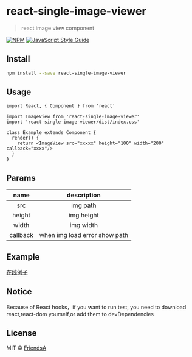 # react-single-image-viewer

> react image view component

[![NPM](https://img.shields.io/npm/v/react-single-image-viewer.svg)](https://www.npmjs.com/package/react-single-image-viewer) [![JavaScript Style Guide](https://img.shields.io/badge/code_style-standard-brightgreen.svg)](https://standardjs.com)

## Install

```bash
npm install --save react-single-image-viewer
```

## Usage

```tsx
import React, { Component } from 'react'

import ImageView from 'react-single-image-viewer'
import 'react-single-image-viewer/dist/index.css'

class Example extends Component {
  render() {
    return <ImageView src="xxxxx" height="100" width="200" callback="xxxx"/>
  }
}
```

## Params

|   name   |          description          |
| :------: | :---------------------------: |
|   src    |           img path            |
|  height  |          img height           |
|  width   |           img width           |
| callback | when img load error show path |

## Example
[在线例子](https://codesandbox.io/s/react-single-image-view-qlkq4)

## Notice
 Because of React hooks，if you want to run test, you need to download react,react-dom yourself,or add them to devDependencies
## License

MIT © [FriendsA](https://github.com/FriendsA)
